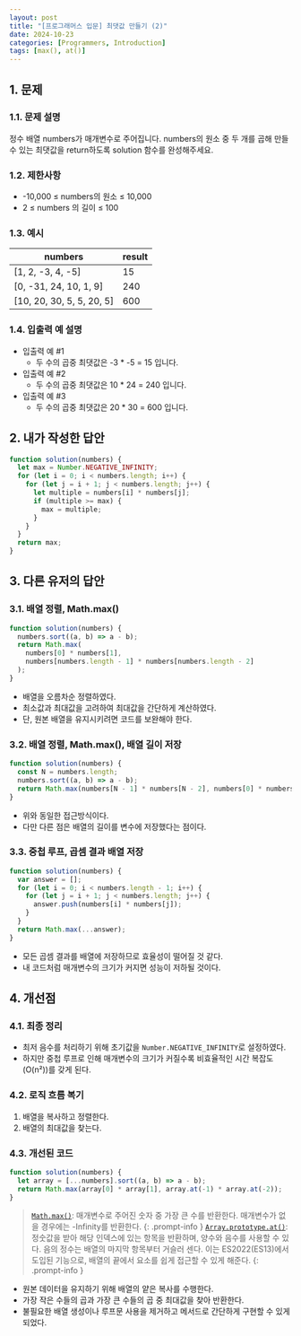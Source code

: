```yaml
---
layout: post
title: "[프로그래머스 입문] 최댓값 만들기 (2)"
date: 2024-10-23
categories: [Programmers, Introduction]
tags: [max(), at()]
---
```


## 1. 문제

### 1.1. 문제 설명

정수 배열 numbers가 매개변수로 주어집니다. numbers의 원소 중 두 개를 곱해 만들 수 있는 최댓값을 return하도록 solution 함수를 완성해주세요.

### 1.2. 제한사항

- -10,000 ≤ numbers의 원소 ≤ 10,000
- 2 ≤ numbers 의 길이 ≤ 100

### 1.3. 예시

<table>
  <thead>
    <tr>
      <th>numbers</th>
      <th>result</th>
    </tr>
  </thead>
  <tbody>
    <tr>
      <td>[1, 2, -3, 4, -5]</td>
      <td>15</td>
    </tr>
    <tr>
      <td>[0, -31, 24, 10, 1, 9]</td>
      <td>240</td>
    </tr>
    <tr>
      <td>[10, 20, 30, 5, 5, 20, 5]</td>
      <td>600</td>
    </tr>
  </tbody>
</table>

### 1.4. 입출력 예 설명

- 입출력 예 #1
  - 두 수의 곱중 최댓값은 -3 \* -5 = 15 입니다.
- 입출력 예 #2
  - 두 수의 곱중 최댓값은 10 \* 24 = 240 입니다.
- 입출력 예 #3
  - 두 수의 곱중 최댓값은 20 \* 30 = 600 입니다.

## 2. 내가 작성한 답안

```javascript
function solution(numbers) {
  let max = Number.NEGATIVE_INFINITY;
  for (let i = 0; i < numbers.length; i++) {
    for (let j = i + 1; j < numbers.length; j++) {
      let multiple = numbers[i] * numbers[j];
      if (multiple >= max) {
        max = multiple;
      }
    }
  }
  return max;
}
```

## 3. 다른 유저의 답안

### 3.1. 배열 정렬, Math.max()

```javascript
function solution(numbers) {
  numbers.sort((a, b) => a - b);
  return Math.max(
    numbers[0] * numbers[1],
    numbers[numbers.length - 1] * numbers[numbers.length - 2]
  );
}
```

- 배열을 오름차순 정렬하였다.
- 최소값과 최대값을 고려하여 최대값을 간단하게 계산하였다.
- 단, 원본 배열을 유지시키려면 코드를 보완해야 한다.

### 3.2. 배열 정렬, Math.max(), 배열 길이 저장

```javascript
function solution(numbers) {
  const N = numbers.length;
  numbers.sort((a, b) => a - b);
  return Math.max(numbers[N - 1] * numbers[N - 2], numbers[0] * numbers[1]);
}
```

- 위와 동일한 접근방식이다.
- 다만 다른 점은 배열의 길이를 변수에 저장했다는 점이다.

### 3.3. 중첩 루프, 곱셈 결과 배열 저장

```javascript
function solution(numbers) {
  var answer = [];
  for (let i = 0; i < numbers.length - 1; i++) {
    for (let j = i + 1; j < numbers.length; j++) {
      answer.push(numbers[i] * numbers[j]);
    }
  }
  return Math.max(...answer);
}
```

- 모든 곱셈 결과를 배열에 저장하므로 효율성이 떨어질 것 같다.
- 내 코드처럼 매개변수의 크기가 커지면 성능이 저하될 것이다.

## 4. 개선점

### 4.1. 최종 정리

- 최저 음수를 처리하기 위해 초기값을 `Number.NEGATIVE_INFINITY`로 설정하였다.
- 하지만 중첩 루프로 인해 매개변수의 크기가 커질수록 비효율적인 시간 복잡도(O(n²))를 갖게 된다.

### 4.2. 로직 흐름 복기

1. 배열을 복사하고 정렬한다.
2. 배열의 최대값을 찾는다.

### 4.3. 개선된 코드

```javascript
function solution(numbers) {
  let array = [...numbers].sort((a, b) => a - b);
  return Math.max(array[0] * array[1], array.at(-1) * array.at(-2));
}
```

> [`Math.max()`](https://developer.mozilla.org/ko/docs/Web/JavaScript/Reference/Global_Objects/Math/max): 매개변수로 주어진 숫자 중 가장 큰 수를 반환한다. 매개변수가 없을 경우에는 -Infinity를 반환한다.
{: .prompt-info }
> [`Array.prototype.at()`](https://developer.mozilla.org/ko/docs/Web/JavaScript/Reference/Global_Objects/Array/at): 정숫값을 받아 해당 인덱스에 있는 항목을 반환하며, 양수와 음수를 사용할 수 있다. 음의 정수는 배열의 마지막 항목부터 거슬러 센다. 이는 ES2022(ES13)에서 도입된 기능으로, 배열의 끝에서 요소를 쉽게 접근할 수 있게 해준다.
{: .prompt-info }

- 원본 데이터을 유지하기 위해 배열의 얕은 복사를 수행한다.
- 가장 작은 수들의 곱과 가장 큰 수들의 곱 중 최대값을 찾아 반환한다.
- 불필요한 배열 생성이나 루프문 사용을 제거하고 메서드로 간단하게 구현할 수 있게 되었다.
